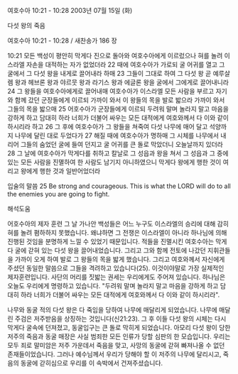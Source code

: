 여호수아 10:21 - 10:28 
2003년 07월 15일 (화)

다섯 왕의 죽음



여호수아 10:21 - 10:28 / 새찬송가 186 장


10:21  모든 백성이 평안히 막게다 진으로 돌아와 여호수아에게 이르렀으나 혀를 놀려 이스라엘 자손을 대적하는 자가 없었더라  22 때에 여호수아가 가로되 굴 어귀를 열고 그 굴에서 그 다섯 왕을 내게로 끌어내라 하매  23 그들이 그대로 하여 그 다섯 왕 곧 예루살렘 왕과 헤브론 왕과 야르뭇 왕과 라기스 왕과 에글론 왕을 굴에서 그에게로 끌어내니라  24 그 왕들을 여호수아에게로 끌어내매 여호수아가 이스라엘 모든 사람을 부르고 자기와 함께 갔던 군장들에게 이르되 가까이 와서 이 왕들의 목을 발로 밟으라 가까이 와서 그들의 목을 밟으매  25 어호수아가 군장들에게 이르되 두려워 말며 놀라지 말고 마음을 강하게 하고 담대히 하라 너희가 더불어 싸우는 모든 대적에게 여호와께서 다 이와 같이 하시리라 하고  26 그 후에 여호수아가 그 왕들을 쳐죽여 다섯 나무에 매어 달고 석양까지 나무에 달린 대로 두었다가  27 해질 때에 여호수아가 명하매 그 시체를 나무에서 내리어 그들의 숨었던 굴에 들여 던지고 굴 어귀를 큰 돌로 막았더니 오늘날까지 있더라  28 그 날에 여호수아가 막게다를 취하고 칼날로 그 성읍과 왕을 쳐서 그 성읍과 그 중에 있는 모든 사람을 진멸하여 한 사람도 남기지 아니하였으니 막게다 왕에게 행한 것이 여리고 왕에게 행한 것과 일반어었더라

입술의 말씀
25 Be strong and courageous.  This is what the LORD will do to all the enemies you are going to fight.

해석도움





어호수아의 제자 훈련
그 날 가나안 백성들은 어느 누구도 이스라엘의 승리에 대해 감히 혀를 놀려 폄하하지 못했습니다.  왜냐하면 그 전쟁은 이스라엘이 아니라 하나님에 의해 진행된 것임을 분명하게 느낄 수 있었기 때문입니다.  적들을 진멸시킨 여호수아는 막게다 굴에 갇혀 있는 다섯 왕을 끌어내었습니다.  그리고 그와 함께 전토에 나갔던 지휘관들을 가까이 오게 하여 발로 그 왕들의 목을 밟게 했습니다.  그리고 여호와께서 자신에게 주셨던 동일한 말씀으로 그들을 격려하고 있습니다(25).  이것이야말로 가장 실제적인 제자훈련입니다.  사단의 머리를 짓밟는 권세는 우리에게도 주어져 있습니다.  하나님은 오늘도 우리에게 명령하고 있습니다.  "두려워 말며 놀라지 말고 마음을 강하게 하고 담대히 하라 너희가 더불어 싸우는 모든 대적에게 여호와께서 다 이와 같이 하시리라".

나무와 동굴
적의 다섯 왕은 다 죽임을 당하여 나무에 매달리게 되었습니다.  나무에 매달린 주검은 저주받음을 상징하는 것입니다(신21:23).  그 후 이들 다섯 왕의 시체는 다시 막게다 굴속에 던져졌고, 동굴입구는 큰 돌로 막히게 되었습니다.  아모리 다섯 왕이 당한 저주의 죽음과 동굴 매장은 사실 범죄한 모든 인류가 당할 심판의 한 모습입니다.  우리는 모두 죄로 말미암은 저주 가운데서 죽음을 맞고, 사망의 동굴에 갇혀 빠져나올 수 없던 존재들이었습니다.  그러나 예수님께서 우리가 당해야 할 이 저주의 나무에 달리시고, 죽음의 동굴에 갇히심으로 우리를 이 속박에서 건져주셨습니다.